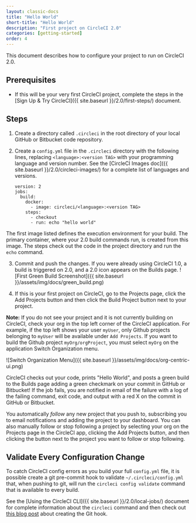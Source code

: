 ```yaml
---
layout: classic-docs
title: "Hello World"
short-title: "Hello World"
description: "First project on CircleCI 2.0"
categories: [getting-started]
order: 4
---
```


This document describes how to configure your project to run on CircleCI 2.0. 

## Prerequisites

- If this will be your very first CircleCI project, complete the steps in the [Sign Up & Try CircleCI]({{ site.baseurl }}/2.0/first-steps/) document.  

## Steps

1. Create a directory called `.circleci` in the root directory of your local GitHub or Bitbucket code repository. 

2. Create a `config.yml` file in the `.circleci` directory with the following lines, replacing `<language>:<version TAG>` with your programming language and version number. See the [CircleCI Images doc]({{ site.baseurl }}/2.0/circleci-images/) for a complete list of languages and versions.
    ```
   version: 2
   jobs:
      build:
        docker:
          - image: circleci/<language>:<version TAG>
        steps:
          - checkout
          - run: echo "hello world"
    ```
The first image listed defines the execution environment for your build. The primary container, where your 2.0 build commands run, is created from this image. The steps check out the code in the project directory and run the `echo` command.

3. Commit and push the changes. If you were already using CircleCI 1.0, a build is triggered on 2.0, and a 2.0 icon appears on the Builds page.
    ![First Green Build Screenshot]({{ site.baseurl }}/assets/img/docs/green_build.png)

4. If this is your first project on CircleCI, go to the Projects page, click the Add Projects button and then click the Build Project button next to your project.

**Note:** If you do not see your project and it is not currently building on CircleCI, check your org in the top left corner of the CircleCI application.  For example, if the top left shows your user `myUser`, only Github projects belonging to `myUser` will be available under `Add Projects`.  If you want to build the Github project `myOrg/orgProject`, you must select `myOrg` on the application Switch Organization menu.

![Switch Organization Menu]({{ site.baseurl }}/assets/img/docs/org-centric-ui.png)

CircleCI checks out your code, prints "Hello World", and posts a green build to the Builds page adding a green checkmark on your commit in GitHub or Bitbucket! If the job fails, you are notified in email of the failure with a log of the failing command, exit code, and output with a red X on the commit in GitHub or Bitbucket. 

You automatically *follow* any new project that you push to, subscribing you to email notifications and adding the project to your dashboard. You can also manually follow or stop following a project by selecting your org on the Projects page in the CircleCI app, clicking the Add Projects button, and then clicking the button next to the project you want to follow or stop following.

## Validate Every Configuration Change

To catch CircleCI config errors as you build your full `config.yml` file, it is possible create a git pre-commit hook to validate `~/.circleci/config.yml` that, when pushing to git, will run the 
`circleci config validate` command that is available to every build. 

See the [Using the CircleCI CLI]({{ site.baseurl }}/2.0/local-jobs/) document for complete information about the `circleci` command and then check out [this blog post](https://circleci.com/blog/circleci-hacks-validate-circleci-config-on-every-commit-with-a-git-hook/) about creating the Git hook.



